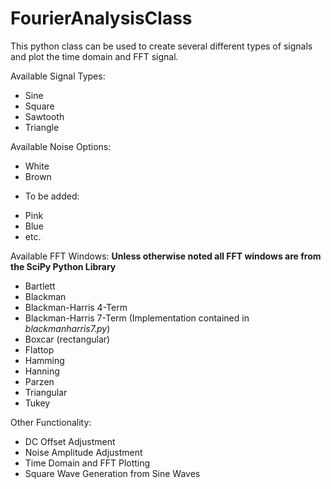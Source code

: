 # FourierAnalysisClass

This python class can be used to create several different types of signals and plot the time domain and FFT signal. 

Available Signal Types:
 - Sine
 - Square
 - Sawtooth
 - Triangle

Available Noise Options:
  - White
  - Brown
  
  * To be added:
  - Pink
  - Blue
  - etc.

Available FFT Windows:
**Unless otherwise noted all FFT windows are from the SciPy Python Library**
- Bartlett
- Blackman
- Blackman-Harris 4-Term
- Blackman-Harris 7-Term (Implementation contained in *blackmanharris7.py*)
- Boxcar (rectangular)
- Flattop
- Hamming
- Hanning
- Parzen
- Triangular
- Tukey

Other Functionality:
- DC Offset Adjustment
- Noise Amplitude Adjustment
- Time Domain and FFT Plotting
- Square Wave Generation from Sine Waves
